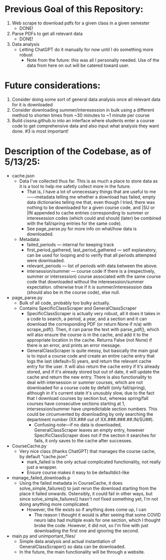 # Previous Goal of this Repository:

1. Web scrape to download pdfs for a given class in a given semester
    - DONE!
2. Parse PDFs to get all relevant data
    - DONE!
3. Data analysis
    - Letting ChatGPT do it manually for now until I do something more robust
        - Note from the future: this was all I personally needed. Use of the data from here on out will be catered toward user.

# Future considerations:

1. Consider doing some sort of general data analysis once all relevant data for it is downloaded
2. Consider downloading summer/interesession in bulk using a different method to shorten times from ~30 minutes to ~1 minute per course
3. Build cissna.github.io into an interface where students enter a course code to get comprehensive data and also input what analysis they want done.
#3 is most important!


# Description of the Codebase, as of 5/13/25:
- cache.json
    - Data I've collected thus far. This is as much a place to store data as it is a tool to help me safetly collect more in the future.
        - That is, I have a lot of unnecessary things that are useful to me——metadata telling me whether a download has failed, empty data dictionaries telling me that, even though I tried, there was nothing to be downloaded for a given course code, and |SU or |IN appended to cache entries corresponding to summer or interesession codes (which could and should (later) be combined with the fall/spring entries for the same code).
        - See page_parse.py for more info on what/how data is downloaded.
    - Metadata:
        - failed_periods — internal for keeping track
        - first_period_gathered, last_period_gathered — self explanatory, can be used for looping and to verify that all periods attempted were downloaded.
        - relevant_periods — list of periods with data between the above.
        - intersession/summer — course code if there is a (respectively, summer or intersession) course associated with the same course code that downloaded without the interesession/summer expectation. otherwise true if it *is* summer/interesession data (should also be in the course code), else null.
- page_parse.py
    - Bulk of all code, probably too bulky actually.
    - Contains SpecificClassScraper and GeneralClassScraper
        - SpecificClassScraper is actually very robust, all it does it takes in a code to search, a period, a year, and a section and it can download the corresponding PDF (or return None if n/a) with scrape_pdf(). Then, it can parse the text with parse_pdf(), which will also ensure the course is in the cache, and add it to the appropriate location in the cache. Returns False (not None) if there is an error, and prints an error message.
        - GeneralClassScraper is quite messy, but basically the main goal is to input a course code and create an entire cache entry that logs the last (default=5) years, and return the relevant cache entry for the user. It will also return the cache entry if it's already stored, and if it's already stored but out of date, it will update the cache and return the new entry. There is also functionality to deal with intersession or summer courses, which are not downloaded for a course code by defailt (only fall/spring), although in it's current state it's unusubly slow, due to the fact that I download courses by section but, whereas spring/fall courses have consecutive sections starting at 1, intersession/summer have unpredictable section numbers. This could be circumvented by downloading by only searching the department number (XX.### out of XX.###.###.##.IN/SU##). 
            - Confusing note—if no data is downloaded, GeneralClassScraper leaves an empty entry, however SpecificClassScraper does not if the section it searches for fails, it only saves to the cache after successes.
- CourseCache.py
    - Very nice class (thanks ChatGPT) that manages the course cache, by default "cache.json"
        - mark_failed is the only actual complicated functionality, not really just a wrapper.
        - Ensure course makes it easy to be defaultdict-like
- manage_failed_downloads.p
    - Using the failed metadata in CourseCache, it does solve_simple_failures() to just rerun the download starting from the place it failed onwards. Ostensibly, it could fail in other ways, but since solve_simple_failures() hasn't *not* fixed something yet, I'm not doing anything more complicated.
        - However, the file exists so if anything does come up, I can
            - The reason I thought it would is after seeing that some COVID neuro labs had multiple evals for one section, which I thought broke the code. However, it did not, so I'm fine with just downloading the first one and ignoring the second.
- main.py and unimportant_files/
    - Simple data analysis and actual instantiation of GeneralClassScraper() so data can be downloaded.
    - In the future, the main functionality will be through a website.
